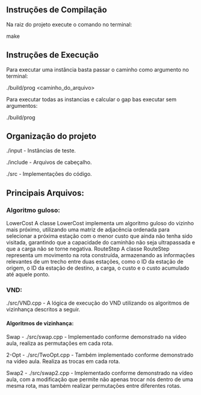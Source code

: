 
## Instruções de Compilação

Na raiz do projeto execute o comando no terminal:

make


## Instruções de Execução


Para executar uma instância basta passar o caminho como argumento no terminal:
  

./build/prog <caminho_do_arquivo>
  

Para executar todas as instancias e calcular o gap bas executar sem argumentos:
  

./build/prog


## Organização do projeto


./input - Instâncias de teste.

./include - Arquivos de cabeçalho.

./src - Implementações do código.


		
## Principais Arquivos:
	
### Algoritmo guloso:
		
LowerCost 
A classe LowerCost implementa um algoritmo guloso do vizinho mais próximo, utilizando uma matriz de adjacência ordenada para selecionar a próxima estação com o menor custo que ainda não tenha sido visitada, garantindo que a capacidade do caminhão não seja ultrapassada e que a carga não se torne negativa.
RouteStep
A classe RouteStep representa um movimento na rota construída, armazenando as informações relevantes de um trecho entre duas estações, como o ID da estação de origem, o ID da estação de destino, a carga, o custo e o custo acumulado até aquele ponto.
		
### VND: 

./src/VND.cpp - A lógica de execução do VND utilizando os algoritmos de vizinhança descritos  a seguir.

#### Algoritmos de vizinhança:
	
Swap - ./src/swap.cpp - Implementado conforme demonstrado na vídeo aula, realiza as permutações em cada rota.
		
2-Opt - ./src/TwoOpt.cpp - Também implementado conforme demonstrado na vídeo aula. Realiza as trocas em cada rota. 

Swap2 - ./src/swap2.cpp - Implementado conforme demonstrado na vídeo aula, com a modificação que permite não apenas trocar nós dentro de uma mesma rota, mas também realizar permutações entre diferentes rotas.
